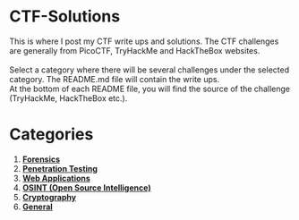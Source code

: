 # CTF-Solutions

This is where I post my CTF write ups and solutions. The CTF challenges are generally from PicoCTF, TryHackMe and HackTheBox websites. <br>
<br>
Select a category where there will be several challenges under the selected category. The README.md file will contain the write ups.
<br>
At the bottom of each README file, you will find the source of the challenge (TryHackMe, HackTheBox etc.).

# Categories
1. **[Forensics](Forensics/)**
2. **[Penetration Testing](Penetration%20Testing/)**
3. **[Web Applications](Web%20Applications/)**
4. **[OSINT (Open Source Intelligence)](OSINT/)**
5. **[Cryptography](Cryptography/)**
6. **[General](General/)**
